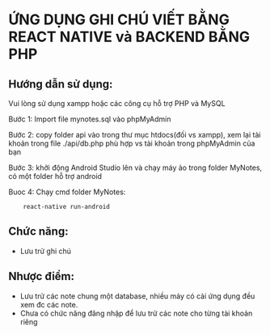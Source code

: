 # ỨNG DỤNG GHI CHÚ VIẾT BẰNG REACT NATIVE và BACKEND BẰNG PHP

## Hướng dẫn sử dụng:

Vui lòng sử dụng xampp hoặc các công cụ hỗ trợ PHP và MySQL

Bước 1: Import file mynotes.sql vào phpMyAdmin

Bước 2: copy folder api vào trong thư mục htdocs(đối vs xampp), xem lại tài khoản trong file ./api/db.php phù hợp vs tài khoản trong phpMyAdmin của bạn

Bước 3: khởi động Android Studio lên và chạy máy ảo trong folder MyNotes, có một folder hỗ trợ android

Buoc 4: Chạy cmd folder MyNotes:

		react-native run-android

## Chức năng:
- Lưu trử ghi chú
## Nhược điểm:
- Lưu trử các note chung một database, nhiều máy có cài ứng dụng đều xem đc các note.
- Chưa có chức năng đăng nhập để lưu trử các note cho từng tài khoản riêng
